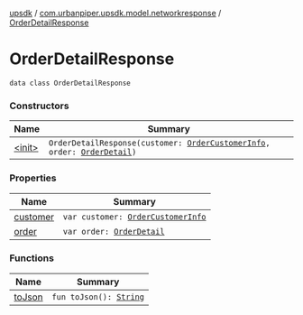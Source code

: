 [upsdk](../../index.md) / [com.urbanpiper.upsdk.model.networkresponse](../index.md) / [OrderDetailResponse](./index.md)

# OrderDetailResponse

`data class OrderDetailResponse`

### Constructors

| Name | Summary |
|---|---|
| [&lt;init&gt;](-init-.md) | `OrderDetailResponse(customer: `[`OrderCustomerInfo`](../-order-customer-info/index.md)`, order: `[`OrderDetail`](../-order-detail/index.md)`)` |

### Properties

| Name | Summary |
|---|---|
| [customer](customer.md) | `var customer: `[`OrderCustomerInfo`](../-order-customer-info/index.md) |
| [order](order.md) | `var order: `[`OrderDetail`](../-order-detail/index.md) |

### Functions

| Name | Summary |
|---|---|
| [toJson](to-json.md) | `fun toJson(): `[`String`](https://kotlinlang.org/api/latest/jvm/stdlib/kotlin/-string/index.html) |
